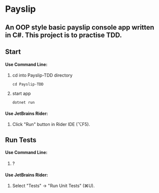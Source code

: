 # Payslip

An OOP style basic payslip console app written in C#.
This project is to practise TDD.
---

## Start
#### Use Command Line:
1. cd into Payslip-TDD directory
    ```
    cd Payslip-TDD
    ```
2. start app
    ```
    dotnet run
    ```
#### Use JetBrains Rider:
1. Click "Run" button in Rider IDE (⌥F5). 

## Run Tests

#### Use Command Line:
1. ?
#### Use JetBrains Rider:
1. Select "Tests" -> "Run Unit Tests" (⌘U).

